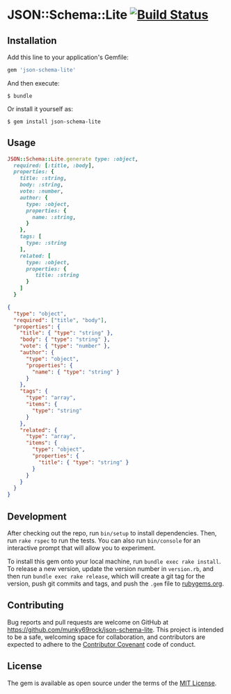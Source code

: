 # JSON::Schema::Lite [![Build Status](https://travis-ci.org/munky69rock/json-schema-lite.svg?branch=master)](https://travis-ci.org/munky69rock/json-schema-lite)

## Installation

Add this line to your application's Gemfile:

```ruby
gem 'json-schema-lite'
```

And then execute:

    $ bundle

Or install it yourself as:

    $ gem install json-schema-lite

## Usage

```ruby
JSON::Schema::Lite.generate type: :object,
  required: [:title, :body],
  properties: {
    title: :string,
    body: :string,
    vote: :number,
    author: {
      type: :object,
      properties: {
        name: :string,
      }
    },
    tags: [
      type: :string
    ],
    related: [
      type: :object,
      properties: {
         title: :string
      }
    ]
  }
```

```json
{
  "type": "object",
  "required": ["title", "body"],
  "properties": {
    "title": { "type": "string" },
    "body": { "type": "string" },
    "vote": { "type": "number" },
    "author": {
      "type": "object",
      "properties": {
        "name": { "type": "string" }
      }
    },
    "tags": {
      "type": "array",
      "items": {
        "type": "string" 
      }
    },
    "related": {
      "type": "array",
      "items": {
        "type": "object",
        "properties": {
          "title": { "type": "string" }
        }
      }
    }
  }
}
```

## Development

After checking out the repo, run `bin/setup` to install dependencies. Then, run `rake rspec` to run the tests. You can also run `bin/console` for an interactive prompt that will allow you to experiment.

To install this gem onto your local machine, run `bundle exec rake install`. To release a new version, update the version number in `version.rb`, and then run `bundle exec rake release`, which will create a git tag for the version, push git commits and tags, and push the `.gem` file to [rubygems.org](https://rubygems.org).

## Contributing

Bug reports and pull requests are welcome on GitHub at https://github.com/munky69rock/json-schema-lite. This project is intended to be a safe, welcoming space for collaboration, and contributors are expected to adhere to the [Contributor Covenant](contributor-covenant.org) code of conduct.


## License

The gem is available as open source under the terms of the [MIT License](http://opensource.org/licenses/MIT).

